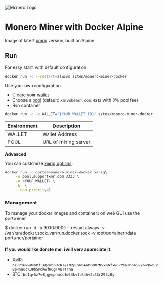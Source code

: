 ![Monero Logo](https://web.getmonero.org/img/monero-logo.png)

# Monero Miner with Docker Alpine


Image of latest [xmrig](https://github.com/xmrig/xmrig) version, built on Alpine.


## Run

For easy start, with default configuration.

```sh
docker run -d --restart=always sztes/monero-miner-docker
```

Use your own configuration.

- Create your [wallet](https://mymonero.com/)
- Choose a [pool](http://moneropools.com/) (default: `xmrvsbeast.com:4242` with 0% pool fee)
- Run container

```sh
docker run -d -e WALLET="{YOUR_WALLET_ID}" sztes/monero-miner-docker
```

|Environment       |     Description      |
|------------------|----------------------|
|WALLET            | Wallet Address       |
|POOL              | URL of mining server |

**Advanced**

You can customize [xmrig options](https://github.com/xmrig/xmrig#command-line-options).
```sh
docker run -d gsztes/monero-miner-docker xmrig\
     -o pool.supportxmr.com:3333 \
     -u <YOUR_WALLET> \
     -k  \
     --cpu-priority=2
```

### Management
To manage your docker images and containers on web GUI use the portaniner

$ docker run -d -p 9000:9000 --restart always -v /var/run/docker.sock:/var/run/docker.sock -v /opt/portainer:/data portainer/portainer

#### If you would like donate me, i will very appreciate it.

- XMR: `49v2z6BwRvSDfJEQcWbb3cRaGsNZpLWW5EWDDDU7N5xmGfxFC7YkBNDbAivEboQ5dLRBpNnaucKJDbSMdAwfH6gTVBrJrna`
- BTC: `bc1qs6z7w8jgympnmcc9w53kvfq64hv2ct8r293z0y`
